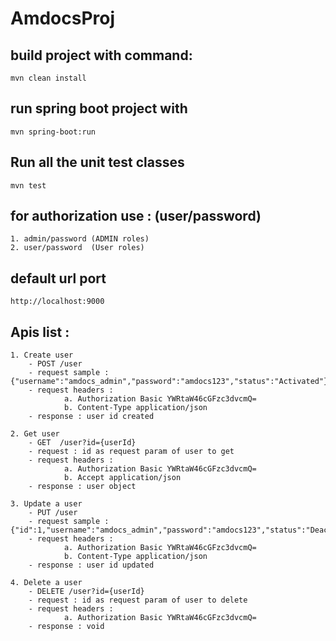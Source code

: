 # AmdocsProj

## build project with command:

	mvn clean install
	
## run spring boot project with

	mvn spring-boot:run  
	
## Run all the unit test classes
	mvn test

	
## for authorization use : (user/password)
	1. admin/password (ADMIN roles)
	2. user/password  (User roles)
	
## default url port
	http://localhost:9000
	
## Apis list :

	1. Create user
		- POST /user
		- request sample : {"username":"amdocs_admin","password":"amdocs123","status":"Activated"}
		- request headers :
				a. Authorization Basic YWRtaW46cGFzc3dvcmQ=
				b. Content-Type application/json 
		- response : user id created
		
	2. Get user
		- GET  /user?id={userId}
		- request : id as request param of user to get
		- request headers :
				a. Authorization Basic YWRtaW46cGFzc3dvcmQ=
				b. Accept application/json
		- response : user object
		
	3. Update a user
		- PUT /user
		- request sample : {"id":1,"username":"amdocs_admin","password":"amdocs123","status":"Deactivated"}
		- request headers :
				a. Authorization Basic YWRtaW46cGFzc3dvcmQ=
				b. Content-Type application/json 
		- response : user id updated
		
	4. Delete a user
		- DELETE /user?id={userId}
		- request : id as request param of user to delete
		- request headers :
				a. Authorization Basic YWRtaW46cGFzc3dvcmQ=
		- response : void
